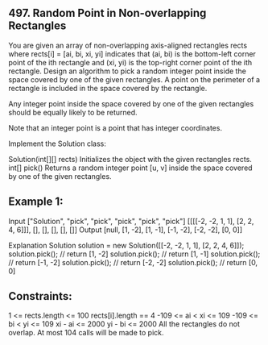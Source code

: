 ## 497. Random Point in Non-overlapping Rectangles

You are given an array of non-overlapping axis-aligned rectangles rects where rects[i] = [ai, bi, xi, yi] indicates that (ai, bi) is the bottom-left corner point of the ith rectangle and (xi, yi) is the top-right corner point of the ith rectangle. Design an algorithm to pick a random integer point inside the space covered by one of the given rectangles. A point on the perimeter of a rectangle is included in the space covered by the rectangle.

Any integer point inside the space covered by one of the given rectangles should be equally likely to be returned.

Note that an integer point is a point that has integer coordinates.

Implement the Solution class:

Solution(int[][] rects) Initializes the object with the given rectangles rects.
int[] pick() Returns a random integer point [u, v] inside the space covered by one of the given rectangles.
 

## Example 1:


Input
["Solution", "pick", "pick", "pick", "pick", "pick"]
[[[[-2, -2, 1, 1], [2, 2, 4, 6]]], [], [], [], [], []]
Output
[null, [1, -2], [1, -1], [-1, -2], [-2, -2], [0, 0]]

Explanation
Solution solution = new Solution([[-2, -2, 1, 1], [2, 2, 4, 6]]);
solution.pick(); // return [1, -2]
solution.pick(); // return [1, -1]
solution.pick(); // return [-1, -2]
solution.pick(); // return [-2, -2]
solution.pick(); // return [0, 0]
 

## Constraints:

1 <= rects.length <= 100
rects[i].length == 4
-109 <= ai < xi <= 109
-109 <= bi < yi <= 109
xi - ai <= 2000
yi - bi <= 2000
All the rectangles do not overlap.
At most 104 calls will be made to pick.
